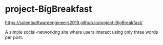 # project-BigBreakfast

https://solentsoftwareengineers2019.github.io/project-BigBreakfast/

A simple social-networking site where users interact using only three words per post.
